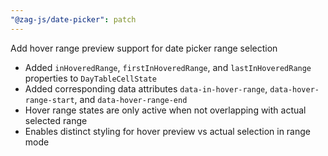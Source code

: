 ```yaml
---
"@zag-js/date-picker": patch
---
```


Add hover range preview support for date picker range selection

- Added `inHoveredRange`, `firstInHoveredRange`, and `lastInHoveredRange` properties to `DayTableCellState`
- Added corresponding data attributes `data-in-hover-range`, `data-hover-range-start`, and `data-hover-range-end`
- Hover range states are only active when not overlapping with actual selected range
- Enables distinct styling for hover preview vs actual selection in range mode

